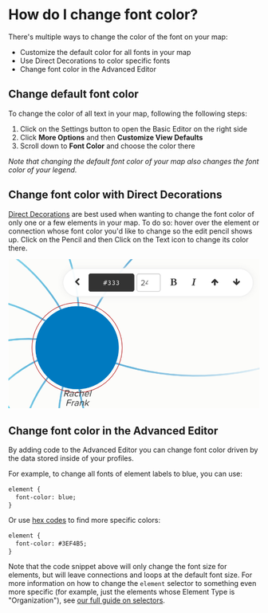 # How do I change font color? 

There's multiple ways to change the color of the font on your map: 

- Customize the default color for all fonts in your map
- Use Direct Decorations to color specific fonts
- Change font color in the Advanced Editor

## Change default font color

To change the color of all text in your map, following the following steps: 

1. Click on the Settings button to open the Basic Editor on the right side
2. Click **More Options** and then **Customize View Defaults**
3. Scroll down to **Font Color** and choose the color there

*Note that changing the default font color of your map also changes the font color of your legend.*

## Change font color with Direct Decorations
[Direct Decorations](https://docs.kumu.io/guides/direct-decorations.html) are best used when wanting to change the font color of only one or a few elements in your map.
To do so: hover over the element or connection whose font color you'd like to change so the edit pencil shows up. Click on the Pencil and then Click on the Text icon to change its color there. 

![Direct Decorations Font Color](/images/dir-dec-font-color.png)

## Change font color in the Advanced Editor
By adding code to the Advanced Editor you can change font color driven by the data stored inside of your profiles. 

For example, to change all fonts of element labels to blue, you can use:

```
element {
  font-color: blue;
}
```

Or use [hex codes](https://htmlcolorcodes.com/) to find more specific colors: 

```
element {
  font-color: #3EF4B5;
}
```

Note that the code snippet above will only change the font size for elements, but will leave connections and loops at the default font size. For more information on how to change the `element` selector to something even more specific (for example, just the elements whose Element Type is "Organization"), see [our full guide on selectors](/guides/selectors.html).
